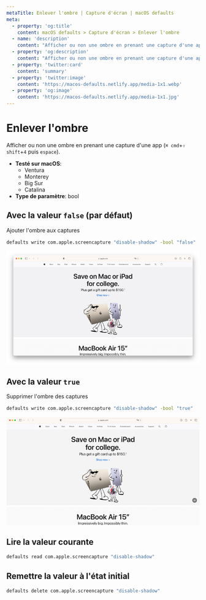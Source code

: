 ```yaml
---
metaTitle: Enlever l'ombre | Capture d'écran | macOS defaults
meta:
  - property: 'og:title'
    content: macOS defaults > Capture d'écran > Enlever l'ombre
  - name: 'description'
    content: "Afficher ou non une ombre en prenant une capture d'une app (`⌘ cmd`+`⇧ shift`+`4` puis `espace`)."
  - property: 'og:description'
    content: "Afficher ou non une ombre en prenant une capture d'une app (`⌘ cmd`+`⇧ shift`+`4` puis `espace`)."
  - property: 'twitter:card'
    content: 'summary'
  - property: 'twitter:image'
    content: 'https://macos-defaults.netlify.app/media-1x1.webp'
  - property: 'og:image'
    content: 'https://macos-defaults.netlify.app/media-1x1.jpg'
---
```


# Enlever l'ombre

Afficher ou non une ombre en prenant une capture d'une app (`⌘ cmd`+`⇧ shift`+`4` puis `espace`).

<!-- break lists -->

- **Testé sur macOS**:
  - Ventura
  - Monterey
  - Big Sur
  - Catalina
- **Type de paramètre**: bool

## Avec la valeur `false` (par défaut)

Ajouter l'ombre aux captures

```bash
defaults write com.apple.screencapture "disable-shadow" -bool "false"
```

<img
  src="../../screenshots/images/disable-shadow/false.png"
  alt="Exemple avec la valeur false"
  width="740" height="574" style="height: auto"
/>

## Avec la valeur `true`

Supprimer l'ombre des captures

```bash
defaults write com.apple.screencapture "disable-shadow" -bool "true"
```

<img
  src="../../screenshots/images/disable-shadow/true.png"
  alt="Exemple avec la valeur true"
  width="740" height="550" style="height: auto"
/>

## Lire la valeur courante

```bash
defaults read com.apple.screencapture "disable-shadow"
```

## Remettre la valeur à l'état initial

```bash
defaults delete com.apple.screencapture "disable-shadow"
```
